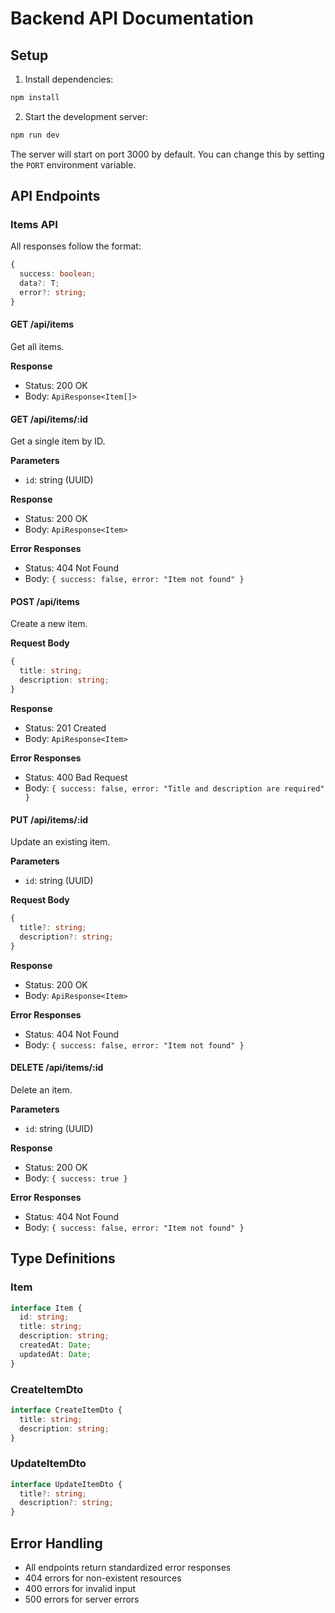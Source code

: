 # Backend API Documentation

## Setup
1. Install dependencies:
```bash
npm install
```

2. Start the development server:
```bash
npm run dev
```

The server will start on port 3000 by default. You can change this by setting the `PORT` environment variable.

## API Endpoints

### Items API

All responses follow the format:
```typescript
{
  success: boolean;
  data?: T;
  error?: string;
}
```

#### GET /api/items
Get all items.

**Response**
- Status: 200 OK
- Body: `ApiResponse<Item[]>`

#### GET /api/items/:id
Get a single item by ID.

**Parameters**
- `id`: string (UUID)

**Response**
- Status: 200 OK
- Body: `ApiResponse<Item>`

**Error Responses**
- Status: 404 Not Found
- Body: `{ success: false, error: "Item not found" }`

#### POST /api/items
Create a new item.

**Request Body**
```typescript
{
  title: string;
  description: string;
}
```

**Response**
- Status: 201 Created
- Body: `ApiResponse<Item>`

**Error Responses**
- Status: 400 Bad Request
- Body: `{ success: false, error: "Title and description are required" }`

#### PUT /api/items/:id
Update an existing item.

**Parameters**
- `id`: string (UUID)

**Request Body**
```typescript
{
  title?: string;
  description?: string;
}
```

**Response**
- Status: 200 OK
- Body: `ApiResponse<Item>`

**Error Responses**
- Status: 404 Not Found
- Body: `{ success: false, error: "Item not found" }`

#### DELETE /api/items/:id
Delete an item.

**Parameters**
- `id`: string (UUID)

**Response**
- Status: 200 OK
- Body: `{ success: true }`

**Error Responses**
- Status: 404 Not Found
- Body: `{ success: false, error: "Item not found" }`

## Type Definitions

### Item
```typescript
interface Item {
  id: string;
  title: string;
  description: string;
  createdAt: Date;
  updatedAt: Date;
}
```

### CreateItemDto
```typescript
interface CreateItemDto {
  title: string;
  description: string;
}
```

### UpdateItemDto
```typescript
interface UpdateItemDto {
  title?: string;
  description?: string;
}
```

## Error Handling
- All endpoints return standardized error responses
- 404 errors for non-existent resources
- 400 errors for invalid input
- 500 errors for server errors
